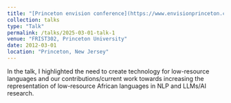 ```yaml
---
title: "[Princeton envision conference](https://www.envisionprinceton.com/)"
collection: talks
type: "Talk"
permalink: /talks/2025-03-01-talk-1
venue: "FRIST302, Princeton University"
date: 2012-03-01
location: "Princeton, New Jersey"
---
```


In the talk, I highlighted the need to create technology for low-resource languages and our contributions/current work 
towards increasing the representation of low-resource African languages in NLP and LLMs/AI research.